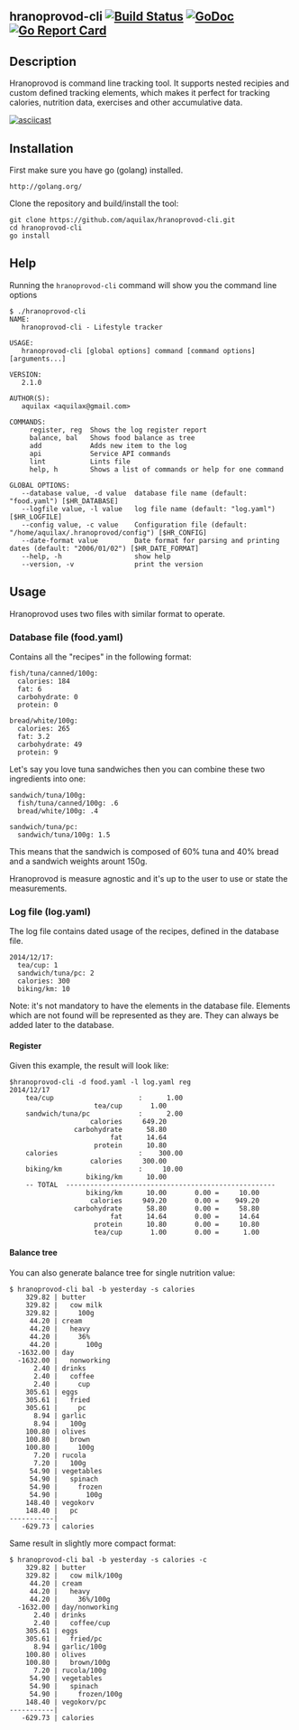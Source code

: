 ## hranoprovod-cli [![Build Status](https://travis-ci.org/aquilax/hranoprovod-cli.svg?branch=master)](https://travis-ci.org/aquilax/hranoprovod-cli) [![GoDoc](https://godoc.org/github.com/aquilax/hranoprovod-cli?status.svg)](https://godoc.org/github.com/aquilax/hranoprovod-cli) [![Go Report Card](https://goreportcard.com/badge/github.com/aquilax/hranoprovod-cli)](https://goreportcard.com/report/github.com/aquilax/hranoprovod-cli)

## Description

Hranoprovod is command line tracking tool. It supports nested recipies and custom defined tracking elements, which makes it perfect for tracking calories, nutrition data, exercises and other accumulative data.

[![asciicast](https://asciinema.org/a/257200.svg)](https://asciinema.org/a/257200)

## Installation

First make sure you have go (golang) installed.

    http://golang.org/

Clone the repository and build/install the tool:

    git clone https://github.com/aquilax/hranoprovod-cli.git
    cd hranoprovod-cli
    go install

## Help

Running the `hranoprovod-cli` command will show you the command line options

```
$ ./hranoprovod-cli
NAME:
   hranoprovod-cli - Lifestyle tracker

USAGE:
   hranoprovod-cli [global options] command [command options] [arguments...]

VERSION:
   2.1.0

AUTHOR(S):
   aquilax <aquilax@gmail.com>

COMMANDS:
     register, reg  Shows the log register report
     balance, bal   Shows food balance as tree
     add            Adds new item to the log
     api            Service API commands
     lint           Lints file
     help, h        Shows a list of commands or help for one command

GLOBAL OPTIONS:
   --database value, -d value  database file name (default: "food.yaml") [$HR_DATABASE]
   --logfile value, -l value   log file name (default: "log.yaml") [$HR_LOGFILE]
   --config value, -c value    Configuration file (default: "/home/aquilax/.hranoprovod/config") [$HR_CONFIG]
   --date-format value         Date format for parsing and printing dates (default: "2006/01/02") [$HR_DATE_FORMAT]
   --help, -h                  show help
   --version, -v               print the version

```

## Usage

Hranoprovod uses two files with similar format to operate.

### Database file (food.yaml)

Contains all the "recipes" in the following format:

```
fish/tuna/canned/100g:
  calories: 184
  fat: 6
  carbohydrate: 0
  protein: 0

bread/white/100g:
  calories: 265
  fat: 3.2
  carbohydrate: 49
  protein: 9
```

Let's say you love tuna sandwiches then you can combine these two ingredients into one:

```
sandwich/tuna/100g:
  fish/tuna/canned/100g: .6
  bread/white/100g: .4

sandwich/tuna/pc:
  sandwich/tuna/100g: 1.5
```

This means that the sandwich is composed of 60% tuna and 40% bread and a sandwich weights arount 150g.

Hranoprovod is measure agnostic and it's up to the user to use or state the measurements.

### Log file (log.yaml)

The log file contains dated usage of the recipes, defined in the database file.

```
2014/12/17:
  tea/cup: 1
  sandwich/tuna/pc: 2
  calories: 300
  biking/km: 10
```

Note: it's not mandatory to have the elements in the database file. Elements which are not found will be represented as they are. They can always be added later to the database.

#### Register

Given this example, the result will look like:

```
$hranoprovod-cli -d food.yaml -l log.yaml reg
2014/12/17
	tea/cup                     :      1.00
		             tea/cup       1.00
	sandwich/tuna/pc            :      2.00
		            calories     649.20
		        carbohydrate      58.80
		                 fat      14.64
		             protein      10.80
	calories                    :    300.00
		            calories     300.00
	biking/km                   :     10.00
		           biking/km      10.00
	-- TOTAL  ----------------------------------------------------
		           biking/km      10.00       0.00 =     10.00
		            calories     949.20       0.00 =    949.20
		        carbohydrate      58.80       0.00 =     58.80
		                 fat      14.64       0.00 =     14.64
		             protein      10.80       0.00 =     10.80
		             tea/cup       1.00       0.00 =      1.00
```

#### Balance tree

You can also generate balance tree for single nutrition value:

```
$ hranoprovod-cli bal -b yesterday -s calories
    329.82 | butter
    329.82 |   cow milk
    329.82 |     100g
     44.20 | cream
     44.20 |   heavy
     44.20 |     36%
     44.20 |       100g
  -1632.00 | day
  -1632.00 |   nonworking
      2.40 | drinks
      2.40 |   coffee
      2.40 |     cup
    305.61 | eggs
    305.61 |   fried
    305.61 |     pc
      8.94 | garlic
      8.94 |   100g
    100.80 | olives
    100.80 |   brown
    100.80 |     100g
      7.20 | rucola
      7.20 |   100g
     54.90 | vegetables
     54.90 |   spinach
     54.90 |     frozen
     54.90 |       100g
    148.40 | vegokorv
    148.40 |   pc
-----------|
   -629.73 | calories
```

Same result in slightly more compact format:
```
$ hranoprovod-cli bal -b yesterday -s calories -c
    329.82 | butter
    329.82 |   cow milk/100g
     44.20 | cream
     44.20 |   heavy
     44.20 |     36%/100g
  -1632.00 | day/nonworking
      2.40 | drinks
      2.40 |   coffee/cup
    305.61 | eggs
    305.61 |   fried/pc
      8.94 | garlic/100g
    100.80 | olives
    100.80 |   brown/100g
      7.20 | rucola/100g
     54.90 | vegetables
     54.90 |   spinach
     54.90 |     frozen/100g
    148.40 | vegokorv/pc
-----------|
   -629.73 | calories
```
